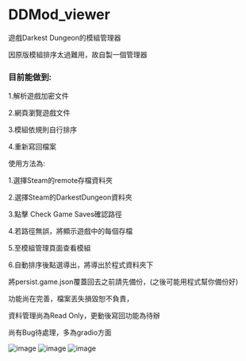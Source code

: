# DDMod_viewer
遊戲Darkest Dungeon的模組管理器

因原版模組排序太過難用，故自製一個管理器

### 目前能做到:

1.解析遊戲加密文件

2.網頁瀏覽遊戲文件

3.模組依規則自行排序

4.重新寫回檔案

使用方法為:

1.選擇Steam的remote存檔資料夾
  
2.選擇Steam的DarkestDungeon資料夾
  
3.點擊 Check Game Saves確認路徑
  
4.若路徑無誤，將顯示遊戲中的每個存檔
  
5.至模組管理頁面查看模組
  
6.自動排序後點選導出，將導出於程式資料夾下

將persist.game.json覆蓋回去之前請先備份，(之後可能用程式幫你備份好)

功能尚在完善，檔案丟失損毀恕不負責，
  
資料管理尚為Read Only，更動後寫回功能為待辦


  
尚有Bug待處理，多為gradio方面

![image](https://cdn.discordapp.com/attachments/804707001409601547/1213890746516504606/image.png?ex=65f71eda&is=65e4a9da&hm=b4c2d314e006a8d0b5037884ddaa892f98c49add6929e7fe0124c240585e11ac&)
![image](https://media.discordapp.net/attachments/804707001409601547/1213887429539536986/image.png?ex=65f71bc4&is=65e4a6c4&hm=0ea6d893e5964d370b77dd04bafde35918de310ca3b5e389ff36e4c76ea504c9&=&format=webp&quality=lossless&width=1190&height=660)
![image](https://media.discordapp.net/attachments/804707001409601547/1213887505707958302/image.png?ex=65f71bd6&is=65e4a6d6&hm=9cf3483b433c168550e15735d86445a95982bce6e9dd1b6b63dd3d6cfc0545c2&=&format=webp&quality=lossless&width=1440&height=633)


